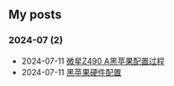 ## My posts  
### **2024-07** (2)  
- 2024-07-11 [微星Z490 A黑苹果配置过程](https://red-signals.github.io/2024/07/11/%E9%98%85%E8%AF%BB/%E9%98%85%E8%AF%BB%E7%AC%94%E8%AE%B0/%E5%BE%AE%E6%98%9FZ490%20A%E9%BB%91%E8%8B%B9%E6%9E%9C%E9%85%8D%E7%BD%AE%E8%BF%87%E7%A8%8B/)  
- 2024-07-11 [黑苹果硬件配置](https://red-signals.github.io/2024/07/11/%E9%98%85%E8%AF%BB/%E9%98%85%E8%AF%BB%E7%AC%94%E8%AE%B0/%E9%BB%91%E8%8B%B9%E6%9E%9C%E7%A1%AC%E4%BB%B6%E9%85%8D%E7%BD%AE/)  
  
